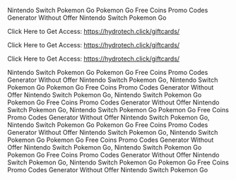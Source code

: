 Nintendo Switch Pokemon Go Pokemon Go Free Coins Promo Codes Generator Without Offer Nintendo Switch Pokemon Go

Click Here to Get Access: https://hydrotech.click/giftcards/

Click Here to Get Access: https://hydrotech.click/giftcards/

Click Here to Get Access: https://hydrotech.click/giftcards/

Nintendo Switch Pokemon Go Pokemon Go Free Coins Promo Codes Generator Without Offer Nintendo Switch Pokemon Go, Nintendo Switch Pokemon Go Pokemon Go Free Coins Promo Codes Generator Without Offer Nintendo Switch Pokemon Go, Nintendo Switch Pokemon Go Pokemon Go Free Coins Promo Codes Generator Without Offer Nintendo Switch Pokemon Go, Nintendo Switch Pokemon Go Pokemon Go Free Coins Promo Codes Generator Without Offer Nintendo Switch Pokemon Go, Nintendo Switch Pokemon Go Pokemon Go Free Coins Promo Codes Generator Without Offer Nintendo Switch Pokemon Go, Nintendo Switch Pokemon Go Pokemon Go Free Coins Promo Codes Generator Without Offer Nintendo Switch Pokemon Go, Nintendo Switch Pokemon Go Pokemon Go Free Coins Promo Codes Generator Without Offer Nintendo Switch Pokemon Go, Nintendo Switch Pokemon Go Pokemon Go Free Coins Promo Codes Generator Without Offer Nintendo Switch Pokemon Go
